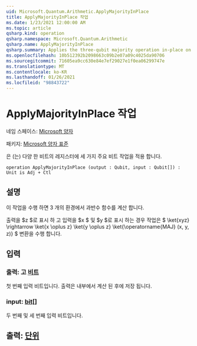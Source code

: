```yaml
---
uid: Microsoft.Quantum.Arithmetic.ApplyMajorityInPlace
title: ApplyMajorityInPlace 작업
ms.date: 1/23/2021 12:00:00 AM
ms.topic: article
qsharp.kind: operation
qsharp.namespace: Microsoft.Quantum.Arithmetic
qsharp.name: ApplyMajorityInPlace
qsharp.summary: Applies the three-qubit majority operation in-place on a register of qubits.
ms.openlocfilehash: 10b512392b2098663c09b2e07a09c4025da90706
ms.sourcegitcommit: 71605ea9cc630e84e7ef29027e1f0ea06299747e
ms.translationtype: MT
ms.contentlocale: ko-KR
ms.lasthandoff: 01/26/2021
ms.locfileid: "98843722"
---
```

# <a name="applymajorityinplace-operation"></a>ApplyMajorityInPlace 작업

네임 스페이스: [Microsoft 양자](xref:Microsoft.Quantum.Arithmetic)

패키지: [Microsoft 양자 표준](https://nuget.org/packages/Microsoft.Quantum.Standard)


은 (는) 다양 한 비트의 레지스터에 세 가지 주요 비트 작업을 적용 합니다.

```qsharp
operation ApplyMajorityInPlace (output : Qubit, input : Qubit[]) : Unit is Adj + Ctl
```


## <a name="description"></a>설명

이 작업을 수행 하면 3 개의 환경에서 과반수 함수를 계산 합니다.

출력을 $z $로 표시 하 고 입력을 $x $ 및 $y $로 표시 하는 경우 작업은 $ \ket{xyz} \rightarrow \ket{x \oplus z} \ket{y \oplus z} \ket{\operatorname{MAJ} (x, y, z)} $ 변환을 수행 합니다.

## <a name="input"></a>입력

### <a name="output--qubit"></a>출력: 고 [비트](xref:microsoft.quantum.lang-ref.qubit)

첫 번째 입력 비트입니다. 출력은 내부에서 계산 된 후에 저장 됩니다.


### <a name="input--qubit"></a>input: [bit](xref:microsoft.quantum.lang-ref.qubit)[]

두 번째 및 세 번째 입력 비트입니다.



## <a name="output--unit"></a>출력: [단위](xref:microsoft.quantum.lang-ref.unit)

